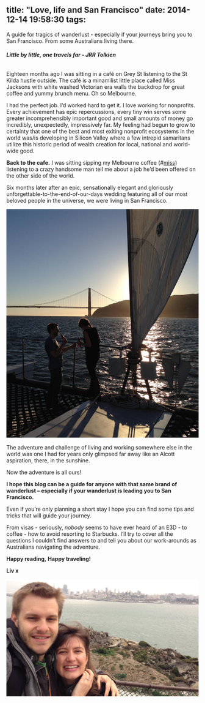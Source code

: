 title: "Love, life and San Francisco"
date: 2014-12-14 19:58:30
tags:
---
A guide for tragics of wanderlust - especially if your journeys bring you to San Francisco.
From some Australians living there.


###### **Little by little, one travels far - JRR Tolkien**
Eighteen months ago I was sitting in a café on Grey St listening to the St Kilda hustle outside. The café is a minamilist little place called Miss Jacksons with white washed Victorian era walls the backdrop for great coffee and yummy brunch menu. Oh so Melbourne.

I had the perfect job. I’d worked hard to get it. I love working for nonprofits. Every achievement has epic repercussions, every tiny win serves some greater incomprehensibly important good and small amounts of money go incredibly, unexpectedly, impressively far. My feeling had begun to grow to certainty that one of the best and most exiting nonprofit ecosystems in the world was/is developing in Silicon Valley where a few intrepid samaritans utilize this historic period of wealth creation for local, national and world-wide good. 

**Back to the cafe.** I was sitting sipping my Melbourne coffee (#[miss](https://twitter.com/search?q=%23melbournelove&src=typd)) listening to a crazy handsome man tell me about a job he’d been offered on the other side of the world. 

Six months later after an epic, sensationally elegant and gloriously unforgettable-to-the-end-of-our-days wedding featuring all of our most beloved people in the universe, we were living in San Francisco.

![SF sunset](/img/SFsunset.jpg "SF sunset")

The adventure and challenge of living and working somewhere else in the world was one I had for years only glimpsed far away like an Alcott aspiration, there, in the sunshine. 

Now the adventure is all ours! 

**I hope this blog can be a guide for anyone with that same brand of wanderlust – especially if your wanderlust is leading you to San Francisco.** 

Even if you’re only planning a short stay I hope you can find some tips and tricks that will guide your journey. 

From visas - seriously, *nobody* seems to have ever heard of an E3D - to coffee - how to avoid resorting to Starbucks. I’ll try to cover all the questions I couldn’t find answers to and tell you about our work-arounds as Australians navigating the adventure.

**Happy reading,**
**Happy traveling!**

**Liv x**

![Alcatraz](/img/Alcatraz.jpg "Alcatraz")